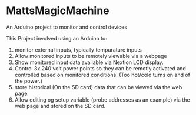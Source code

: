 # MattsMagicMachine
An Arduino project to monitor and control devices

This Project involved using an Arduino to:
1. monitor external inputs, typically tempurature inputs
2. Allow monitored inputs to be remotely viewable via a webpage
3. Show monitored input data available via Nextion LCD display.
4. Control 3x 240 volt power points so they can be remotly activated and controlled based on monitored conditions. (Too hot/cold turns on and of the power.)
5. store historical (On the SD card) data that can be viewed via the web page.
6. Allow editing og setup variable (probe addresses as an example) via the web page and stored on the SD card.
